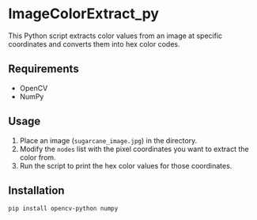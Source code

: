 # ImageColorExtract_py

This Python script extracts color values from an image at specific coordinates and converts them into hex color codes.

## Requirements

- OpenCV
- NumPy

## Usage

1. Place an image (`sugarcane_image.jpg`) in the directory.
2. Modify the `nodes` list with the pixel coordinates you want to extract the color from.
3. Run the script to print the hex color values for those coordinates.

## Installation

```bash
pip install opencv-python numpy

